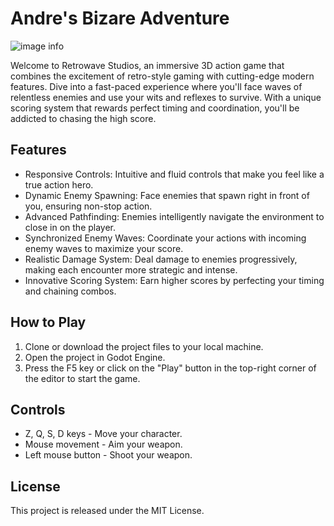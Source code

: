 # Andre's Bizare Adventure

![image info](https://drive.google.com/file/d/1nY0trGTtLlCMzcHZO-aeg-9lRjtyV13K/view?usp=share_link_shooter_cyberpunk_retrowave_logo_611fd455-952e-4f5a-ad20-d9768907eac9.png?width=701&height=701)

Welcome to Retrowave Studios, an immersive 3D action game that combines the excitement of retro-style gaming with cutting-edge modern features. 
Dive into a fast-paced experience where you'll face waves of relentless enemies and use your wits and reflexes to survive. 
With a unique scoring system that rewards perfect timing and coordination, you'll be addicted to chasing the high score.

## Features
- Responsive Controls: Intuitive and fluid controls that make you feel like a true action hero.
- Dynamic Enemy Spawning: Face enemies that spawn right in front of you, ensuring non-stop action.
- Advanced Pathfinding: Enemies intelligently navigate the environment to close in on the player.
- Synchronized Enemy Waves: Coordinate your actions with incoming enemy waves to maximize your score.
- Realistic Damage System: Deal damage to enemies progressively, making each encounter more strategic and intense.
- Innovative Scoring System: Earn higher scores by perfecting your timing and chaining combos.

## How to Play
1. Clone or download the project files to your local machine.
2. Open the project in Godot Engine.
3. Press the F5 key or click on the "Play" button in the top-right corner of the editor to start the game.

## Controls
- Z, Q, S, D keys - Move your character.
- Mouse movement - Aim your weapon.
- Left mouse button - Shoot your weapon.

## License
This project is released under the MIT License.
